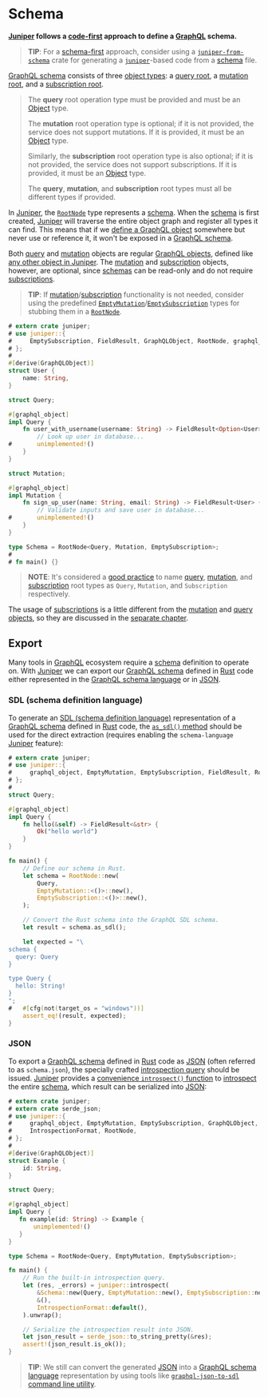 Schema
======

**[Juniper] follows a [code-first] approach to define a [GraphQL] schema.**

> **TIP**: For a [schema-first] approach, consider using a [`juniper-from-schema`] crate for generating a [`juniper`]-based code from a [schema] file.

[GraphQL schema][0] consists of three [object types][4]: a [query root][1], a [mutation root][2], and a [subscription root][3].

> The **query** root operation type must be provided and must be an [Object][4] type.
> 
> The **mutation** root operation type is optional; if it is not provided, the service does not support mutations. If it is provided, it must be an [Object][4] type.
> 
> Similarly, the **subscription** root operation type is also optional; if it is not provided, the service does not support subscriptions. If it is provided, it must be an [Object][4] type.
> 
> The **query**, **mutation**, and **subscription** root types must all be different types if provided.

In [Juniper], the [`RootNode`] type represents a [schema][0]. When the [schema][0] is first created, [Juniper] will traverse the entire object graph and register all types it can find. This means that if we [define a GraphQL object](../types/objects/index.md) somewhere but never use or reference it, it won't be exposed in a [GraphQL schema][0].

Both [query][1] and [mutation][2] objects are regular [GraphQL objects][4], defined like [any other object in Juniper](../types/objects/index.md). The [mutation][2] and [subscription][3] objects, however, are optional, since [schemas][0] can be read-only and do not require [subscriptions][3].

> **TIP**: If [mutation][2]/[subscription][3] functionality is not needed, consider using the predefined [`EmptyMutation`]/[`EmptySubscription`] types for stubbing them in a [`RootNode`].

```rust
# extern crate juniper;
# use juniper::{
#     EmptySubscription, FieldResult, GraphQLObject, RootNode, graphql_object,
# };
#
#[derive(GraphQLObject)] 
struct User { 
    name: String,
}

struct Query;

#[graphql_object]
impl Query {
    fn user_with_username(username: String) -> FieldResult<Option<User>> {
        // Look up user in database...
#       unimplemented!()
    }
}

struct Mutation;

#[graphql_object]
impl Mutation {
    fn sign_up_user(name: String, email: String) -> FieldResult<User> {
        // Validate inputs and save user in database...
#       unimplemented!()
    }
}

type Schema = RootNode<Query, Mutation, EmptySubscription>;
#
# fn main() {}
```

> **NOTE**: It's considered a [good practice][5] to name [query][1], [mutation][2], and [subscription][3] root types as `Query`, `Mutation`, and `Subscription` respectively.

The usage of [subscriptions][3] is a little different from the [mutation][2] and [query][1] [objects][4], so they are discussed in the [separate chapter](subscriptions.md).




## Export

Many tools in [GraphQL] ecosystem require a [schema] definition to operate on. With [Juniper] we can export our [GraphQL schema][0] defined in [Rust] code either represented in the [GraphQL schema language][6] or in [JSON].


### SDL (schema definition language)

To generate an [SDL (schema definition language)][6] representation of a [GraphQL schema][0] defined in [Rust] code, the [`as_sdl()` method][20] should be used for the direct extraction (requires enabling the `schema-language` [Juniper] feature):
```rust
# extern crate juniper;
# use juniper::{
#     graphql_object, EmptyMutation, EmptySubscription, FieldResult, RootNode,
# };
#
struct Query;

#[graphql_object]
impl Query {
    fn hello(&self) -> FieldResult<&str> {
        Ok("hello world")
    }
}

fn main() {
    // Define our schema in Rust.
    let schema = RootNode::new(
        Query,
        EmptyMutation::<()>::new(),
        EmptySubscription::<()>::new(),
    );

    // Convert the Rust schema into the GraphQL SDL schema.
    let result = schema.as_sdl();

    let expected = "\
schema {
  query: Query
}

type Query {
  hello: String!
}
";
#   #[cfg(not(target_os = "windows"))]
    assert_eq!(result, expected);
}
```


### JSON

To export a [GraphQL schema][0] defined in [Rust] code as [JSON] (often referred to as `schema.json`), the specially crafted [introspection query][21] should be issued. [Juniper] provides a [convenience `introspect()` function][22] to [introspect](introspection.md) the entire [schema][0], which result can be serialized into [JSON]:
```rust
# extern crate juniper;
# extern crate serde_json;
# use juniper::{
#     graphql_object, EmptyMutation, EmptySubscription, GraphQLObject,
#     IntrospectionFormat, RootNode,
# };
#
#[derive(GraphQLObject)]
struct Example {
    id: String,
}

struct Query;

#[graphql_object]
impl Query {
   fn example(id: String) -> Example {
       unimplemented!()
   }
}

type Schema = RootNode<Query, EmptyMutation, EmptySubscription>;

fn main() {
    // Run the built-in introspection query.
    let (res, _errors) = juniper::introspect(
        &Schema::new(Query, EmptyMutation::new(), EmptySubscription::new()),
        &(),
        IntrospectionFormat::default(),
    ).unwrap();

    // Serialize the introspection result into JSON.
    let json_result = serde_json::to_string_pretty(&res);
    assert!(json_result.is_ok());
}
```

> **TIP**: We still can convert the generated [JSON] into a [GraphQL schema language][6] representation by using tools like [`graphql-json-to-sdl` command line utility][30].




[`EmptyMutation`]: https://docs.rs/juniper/0.16.1/juniper/struct.EmptyMutation.html
[`EmptySubscription`]: https://docs.rs/juniper/0.16.1/juniper/struct.EmptySubscription.html
[`juniper`]: https://docs.rs/juniper
[`juniper-from-schema`]: https://docs.rs/juniper-from-schema
[`RootNode`]: https://docs.rs/juniper/0.16.1/juniper/struct.RootNode.html
[code-first]: https://www.apollographql.com/blog/backend/architecture/schema-first-vs-code-only-graphql#code-only
[schema-first]: https://www.apollographql.com/blog/backend/architecture/schema-first-vs-code-only-graphql#schema-first
[GraphQL]: https://graphql.org
[JSON]: https://www.json.org
[Juniper]: https://docs.rs/juniper
[Rust]: https://www.rust-lang.org
[schema]: https://graphql.org/learn/schema

[0]: https://spec.graphql.org/October2021#sec-Schema
[1]: https://spec.graphql.org/October2021#sel-FAHTRFCAACChCtpG
[2]: https://spec.graphql.org/October2021#sel-FAHTRHCAACCuE9yD
[3]: https://spec.graphql.org/October2021#sel-FAHTRJCAACC3EhsX
[4]: https://spec.graphql.org/October2021#sec-Objects
[5]: https://spec.graphql.org/October2021#sec-Root-Operation-Types.Default-Root-Operation-Type-Names
[6]: https://graphql.org/learn/schema#type-language
[20]: https://docs.rs/juniper/0.16.1/juniper/struct.RootNode.html#method.as_sdl
[21]: https://docs.rs/crate/juniper/latest/source/src/introspection/query.graphql
[22]: https://docs.rs/juniper/0.16.1/juniper/fn.introspect.html
[30]: https://npmjs.com/package/graphql-json-to-sdl